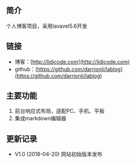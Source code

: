 ## 简介

个人博客项目，采用lavavel5.6开发


## 链接

- 博客：[http://lidicode.com](http://lidicode.com)
- github：[https://github.com/darrionli/lablog](https://github.com/darrionli/lablog)


## 主要功能

1. 前台响应式布局，适配PC、手机、平板
2. 集成markdown编辑器


## 更新记录

- V1.0 (2018-04-20)
  网站初始版本发布
